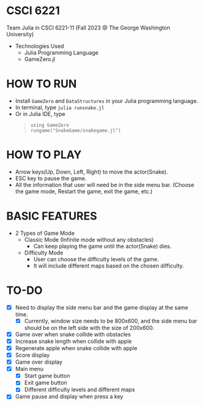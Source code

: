 # CSCI 6221
Team Julia in CSCI 6221-11 (Fall 2023 @ The George Washington University)
* Technologies Used
  * Julia Programming Language
  * GameZero.jl

# HOW TO RUN
* Install `GameZero` and `DataStructures` in your Julia programming language.
* In terminal, type
  ```julia runsnake.jl```
* Or in Julia IDE, type
  > `using GameZero` \
  > `rungame("SnakeGame/snakegame.jl")`


# HOW TO PLAY
* Arrow keys(Up, Down, Left, Right) to move the actor(Snake).
* ESC key to pause the game.
* All the information that user will need be in the side menu bar. (Choose the game mode, Restart the game, exit the game, etc.)

# BASIC FEATURES
* 2 Types of Game Mode
  * Classic Mode (Infinite mode without any obstacles)
    * Can keep playing the game until the actor(Snake) dies.
  * Difficulty Mode
    * User can choose the difficulty levels of the game.
    * It will include different maps based on the chosen difficulty.

# TO-DO
- [x] Need to display the side menu bar and the game display at the same time.
  - [x] Currently, window size needs to be 800x600, and the side menu bar should be on the left side with the size of 200x600.
- [x] Game over when snake collide with obstacles
- [x] Increase snake length when collide with apple
- [x] Regenerate apple when snake collide with apple
- [x] Score display
- [x] Game over display
- [x] Main menu
  - [x] Start game button
  - [x] Exit game button
  - [x] Different difficulty levels and different maps
- [x] Game pause and display when press a key
